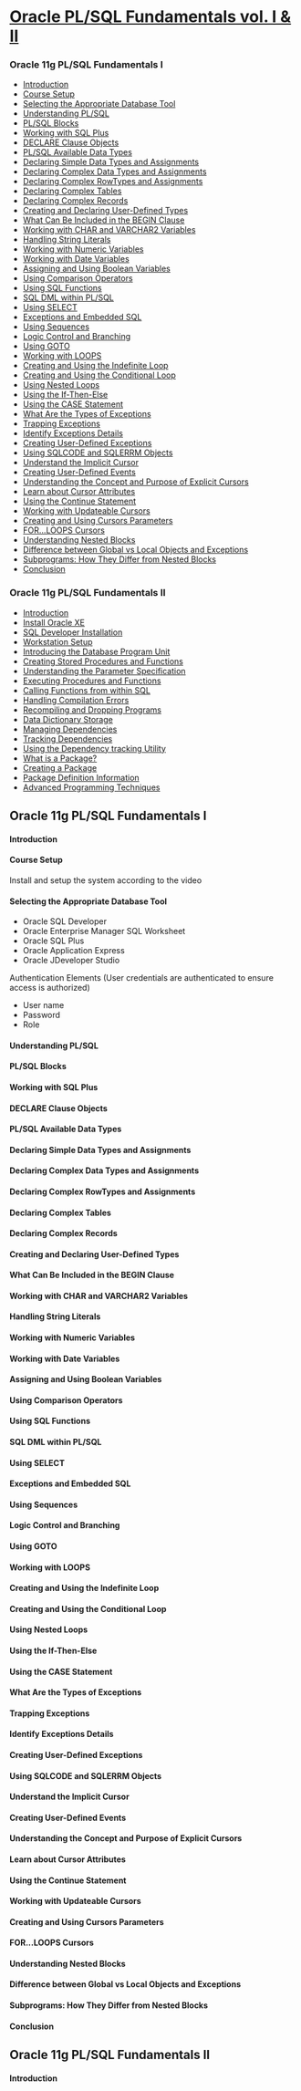 
[Oracle PL/SQL Fundamentals vol. I & II](https://www.udemy.com/oracle-plsql-fundamentals-vol-i-ii/learn/v4/overview)
======

### Oracle 11g PL/SQL Fundamentals I
  * <a href='#1'>Introduction</a>
  * <a href='#2'>Course Setup</a>
  * <a href='#3'>Selecting the Appropriate Database Tool</a>
  * <a href='#4'>Understanding PL/SQL</a>
  * <a href='#5'>PL/SQL Blocks</a>
  * <a href='#6'>Working with SQL Plus</a>
  * <a href='#7'>DECLARE Clause Objects</a>
  * <a href='#8'>PL/SQL Available Data Types</a>
  * <a href='#9'>Declaring Simple Data Types and Assignments</a>
  * <a href='#10'>Declaring Complex Data Types and Assignments</a>
  * <a href='#11'>Declaring Complex RowTypes and Assignments</a>
  * <a href='#12'>Declaring Complex Tables</a>
  * <a href='#13'>Declaring Complex Records</a> 
  * <a href='#14'>Creating and Declaring User-Defined Types</a>
  * <a href='#15'>What Can Be Included in the BEGIN Clause</a>
  * <a href='#16'>Working with CHAR and VARCHAR2 Variables</a>
  * <a href='#17'>Handling String Literals</a>
  * <a href='#18'>Working with Numeric Variables</a>
  * <a href='#19'>Working with Date Variables</a>
  * <a href='#20'>Assigning and Using Boolean Variables</a> 
  * <a href='#21'>Using Comparison Operators</a> 
  * <a href='#22'>Using SQL Functions</a> 
  * <a href='#23'>SQL DML within PL/SQL</a> 
  * <a href='#24'>Using SELECT</a> 
  * <a href='#25'>Exceptions and Embedded SQL</a> 
  * <a href='#26'>Using Sequences</a> 
  * <a href='#27'>Logic Control and Branching</a> 
  * <a href='#28'>Using GOTO</a> 
  * <a href='#29'>Working with LOOPS</a> 
  * <a href='#30'>Creating and Using the Indefinite Loop</a> 
  * <a href='#31'>Creating and Using the Conditional Loop</a> 
  * <a href='#32'>Using Nested Loops</a> 
  * <a href='#33'>Using the If-Then-Else</a> 
  * <a href='#34'>Using the CASE Statement</a> 
  * <a href='#35'>What Are the Types of Exceptions</a> 
  * <a href='#36'>Trapping Exceptions</a> 
  * <a href='#37'>Identify Exceptions Details</a> 
  * <a href='#38'>Creating User-Defined Exceptions</a> 
  * <a href='#39'>Using SQLCODE and SQLERRM Objects</a> 
  * <a href='#40'>Understand the Implicit Cursor</a>
  * <a href='#41'>Creating User-Defined Events</a>
  * <a href='#42'>Understanding the Concept and Purpose of Explicit Cursors</a>
  * <a href='#43'>Learn about Cursor Attributes</a>
  * <a href='#44'>Using the Continue Statement</a>
  * <a href='#45'>Working with Updateable Cursors</a>
  * <a href='#46'>Creating and Using Cursors Parameters</a>
  * <a href='#47'>FOR...LOOPS Cursors</a>
  * <a href='#48'>Understanding Nested Blocks</a>
  * <a href='#49'>Difference between Global vs Local Objects and Exceptions</a>
  * <a href='#50'>Subprograms: How They Differ from Nested Blocks</a>
  * <a href='#51'>Conclusion</a>

### Oracle 11g PL/SQL Fundamentals II
  * <a href='#52'>Introduction</a>
  * <a href='#53'>Install Oracle XE</a>
  * <a href='#54'>SQL Developer Installation</a>
  * <a href='#55'>Workstation Setup</a>
  * <a href='#56'>Introducing the Database Program Unit</a>
  * <a href='#57'>Creating Stored Procedures and Functions</a>
  * <a href='#58'>Understanding the Parameter Specification</a>
  * <a href='#59'>Executing Procedures and Functions</a>
  * <a href='#60'>Calling Functions from within SQL</a>
  * <a href='#61'>Handling Compilation Errors</a>
  * <a href='#62'>Recompiling and Dropping Programs</a>
  * <a href='#63'>Data Dictionary Storage</a>
  * <a href='#64'>Managing Dependencies</a>
  * <a href='#65'>Tracking Dependencies</a>
  * <a href='#66'>Using the Dependency tracking Utility</a>
  * <a href='#67'>What is a Package?</a>
  * <a href='#68'>Creating a Package</a>
  * <a href='#69'>Package Definition Information</a>
  * <a href='#70'>Advanced Programming Techniques</a>

Oracle 11g PL/SQL Fundamentals I
------

#### <h4 id='1'>Introduction</h4>


#### <h4 id='2'>Course Setup</h4>

Install and setup the system according to the video

#### <h4 id='3'>Selecting the Appropriate Database Tool</h4>

* Oracle SQL Developer
* Oracle Enterprise Manager SQL Worksheet
* Oracle SQL Plus
* Oracle Application Express
* Oracle JDeveloper Studio

Authentication Elements (User credentials are authenticated to ensure access is authorized)
  * User name
  * Password
  * Role

#### <h4 id='4'>Understanding PL/SQL</h4>

#### <h4 id='5'>PL/SQL Blocks</h4>

#### <h4 id='6'>Working with SQL Plus</h4>

#### <h4 id='7'>DECLARE Clause Objects</h4>

#### <h4 id='8'>PL/SQL Available Data Types</h4>

#### <h4 id='9'>Declaring Simple Data Types and Assignments</h4>

#### <h4 id='10'>Declaring Complex Data Types and Assignments</h4>

#### <h4 id='11'>Declaring Complex RowTypes and Assignments</h4>

#### <h4 id='12'>Declaring Complex Tables</h4>

#### <h4 id='13'>Declaring Complex Records</h4> 

#### <h4 id='14'>Creating and Declaring User-Defined Types</h4>

#### <h4 id='15'>What Can Be Included in the BEGIN Clause</h4>

#### <h4 id='16'>Working with CHAR and VARCHAR2 Variables</h4>

#### <h4 id='17'>Handling String Literals</h4>

#### <h4 id='18'>Working with Numeric Variables</h4>

#### <h4 id='19'>Working with Date Variables</h4>

#### <h4 id='20'>Assigning and Using Boolean Variables</h4> 

#### <h4 id='21'>Using Comparison Operators</h4>

#### <h4 id='22'>Using SQL Functions</h4>

#### <h4 id='23'>SQL DML within PL/SQL</h4> 

#### <h4 id='24'>Using SELECT</h4>

#### <h4 id='25'>Exceptions and Embedded SQL</h4> 

#### <h4 id='26'>Using Sequences</h4>

#### <h4 id='27'>Logic Control and Branching</h4> 

#### <h4 id='28'>Using GOTO</h4>

#### <h4 id='29'>Working with LOOPS</h4> 

#### <h4 id='30'>Creating and Using the Indefinite Loop</h4> 

#### <h4 id='31'>Creating and Using the Conditional Loop</h4> 

#### <h4 id='32'>Using Nested Loops</h4>

#### <h4 id='33'>Using the If-Then-Else</h4>

#### <h4 id='34'>Using the CASE Statement</h4> 

#### <h4 id='35'>What Are the Types of Exceptions</h4> 

#### <h4 id='36'>Trapping Exceptions</h4>

#### <h4 id='37'>Identify Exceptions Details</h4>

#### <h4 id='38'>Creating User-Defined Exceptions</h4> 

#### <h4 id='39'>Using SQLCODE and SQLERRM Objects</h4> 

#### <h4 id='40'>Understand the Implicit Cursor</h4>

#### <h4 id='41'>Creating User-Defined Events</h4>

#### <h4 id='42'>Understanding the Concept and Purpose of Explicit Cursors</h4>

#### <h4 id='43'>Learn about Cursor Attributes</h4>

#### <h4 id='44'>Using the Continue Statement</h4>

#### <h4 id='45'>Working with Updateable Cursors</h4>

#### <h4 id='46'>Creating and Using Cursors Parameters</h4>

#### <h4 id='47'>FOR...LOOPS Cursors</h4>

#### <h4 id='48'>Understanding Nested Blocks</h4>

#### <h4 id='49'>Difference between Global vs Local Objects and Exceptions</h4>

#### <h4 id='50'>Subprograms: How They Differ from Nested Blocks</h4>

#### <h4 id='51'>Conclusion</h4>

Oracle 11g PL/SQL Fundamentals II
------

#### <h4 id='52'>Introduction</h4>

